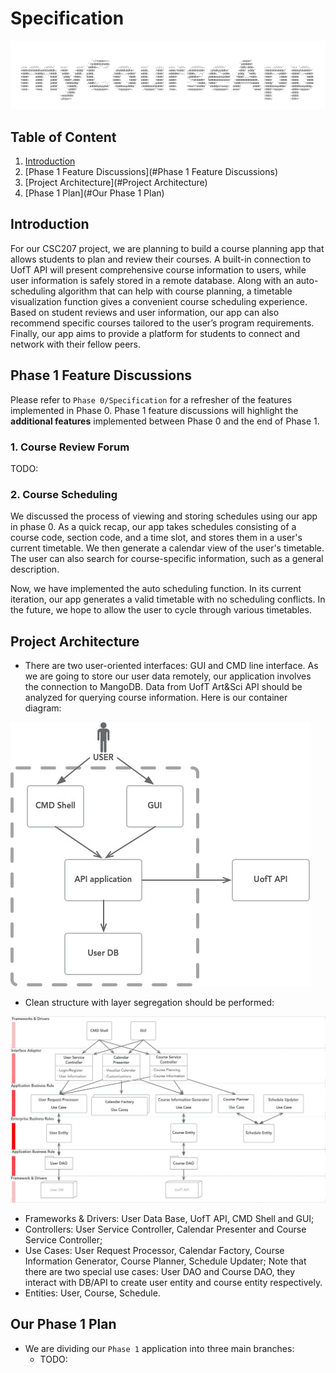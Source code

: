 # Specification

![CourseAppMindMap](specification.assets/myCourseApp.jpg)

## Table of Content

1. [Introduction](#Introduction)
2. [Phase 1 Feature Discussions](#Phase 1 Feature Discussions)
3. [Project Architecture](#Project Architecture)
4. [Phase 1 Plan](#Our Phase 1 Plan)


## Introduction

For our CSC207 project, we are planning to build a course planning app that allows students to plan and review their courses. A built-in connection to UofT API will present comprehensive course information to users, while user information is safely stored in a remote database. Along with an auto-scheduling algorithm that can help with course planning, a timetable visualization function gives a convenient course scheduling experience. Based on student reviews and user information, our app can also recommend specific courses tailored to the user’s program requirements. Finally, our app aims to provide a platform for students to connect and network with their fellow peers.


## Phase 1 Feature Discussions
Please refer to `Phase 0/Specification` for a refresher of the features implemented in Phase 0. Phase 1
feature discussions will highlight the **additional features** implemented between
Phase 0 and the end of Phase 1.

### 1. Course Review Forum 
TODO: 

### 2. Course Scheduling
We discussed the process of viewing and storing schedules using our app in phase 0. As a quick recap, our app takes 
schedules consisting of a course code, section code, and a time slot, and stores them in a user's current timetable. We 
then generate a calendar view of the user's timetable. The user can also search for course-specific information, such as a general description.

Now, we have implemented the auto scheduling function. In its current iteration, our app generates a valid timetable with 
no scheduling conflicts. In the future, we hope to allow the user to cycle through various timetables.


## Project Architecture

- There are two user-oriented interfaces: GUI and CMD line interface. As we are going to store our user data remotely, our application involves the connection to MangoDB. Data from UofT Art&Sci API should be analyzed for querying course information. Here is our container diagram:

![CD](specification.assets/ContainerDiagram.jpg)


- Clean structure with layer segregation should be performed:

![CD](specification.assets/CD.jpg)

- Frameworks & Drivers: User Data Base, UofT API, CMD Shell and GUI;
- Controllers: User Service Controller, Calendar Presenter and Course Service Controller;
- Use Cases: User Request Processor, Calendar Factory, Course Information Generator, Course Planner, Schedule Updater; Note that there are two special use cases: User DAO and Course DAO, they interact with DB/API to create user entity and course entity respectively.
- Entities: User, Course, Schedule.



## Our Phase 1 Plan

- We are dividing our `Phase 1` application into three main branches:
  - TODO:

